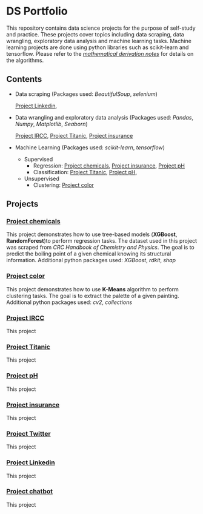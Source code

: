 # DS Portfolio

This repository contains data science projects for the purpose of self-study and practice. These projects cover topics including data scraping, data wrangling, exploratory data analysis and machine learning tasks. Machine learning projects are done using python libraries such as scikit-learn and tensorflow. Please refer to the [_mathematical derivation notes_](https://github.com/anyangpeng/DS_notes/tree/main/ML_notes) for details on the algorithms.

## Contents

- Data scraping (Packages used: _BeautifulSoup_, _selenium_)

  [Project Linkedin](#project-linkedin),

- Data wrangling and exploratory data analysis (Packages used: _Pandas_, _Numpy_, _Matplotlib_, _Seaborn_)

  [Project IRCC](#project-ircc), [Project Titanic](#project-titanic), [Project insurance](#project-insurance)

- Machine Learning (Packages used: _scikit-learn_, _tensorflow_)
  - Supervised
    - Regression: [Project chemicals](#project-chemicals), [Project insurance](#project-insurance), [Project pH](#project-ph)
    - Classification: [Project Titanic](#project-titanic), [Project pH](#project-ph),
  - Unsupervised
    - Clustering: [Project color](#project-color)

## Projects

### [Project chemicals](https://github.com/anyangpeng/DS_Portfolio/tree/main/Project_chemicals)

This project demonstrates how to use tree-based models (**XGBoost**, **RandomForest**)to perform regression tasks. The dataset used in this project was scraped from _CRC Handbook of Chemistry and Physics_. The goal is to predict the boiling point of a given chemical knowing its structural information. Additional python packages used: _XGBoost_, _rdkit_, _shap_

<p align="center">

</p>

### [Project color](https://github.com/anyangpeng/DS_Portfolio/tree/main/Project_color)

This project demonstrates how to use **K-Means** algorithm to perform clustering tasks. The goal is to extract the palette of a given painting. Additional python packages used: _cv2_, _collections_

<p align="center">

</p>

### [Project IRCC](https://github.com/anyangpeng/DS_Portfolio/tree/main/Project_IRCC)

This project

### [Project Titanic](https://github.com/anyangpeng/DS_Portfolio/blob/main/Project_Titanic/Titanic.ipynb)

This project

### [Project pH](https://github.com/anyangpeng/DS_Portfolio/blob/main/Project_pH/pH.ipynb)

This project

### [Project insurance](https://github.com/anyangpeng/DS_Portfolio/blob/main/Project_insurance/insurance.ipynb)

This project

### [Project Twitter]()

This project

### [Project Linkedin]()

This project

### [Project chatbot]()

This project
